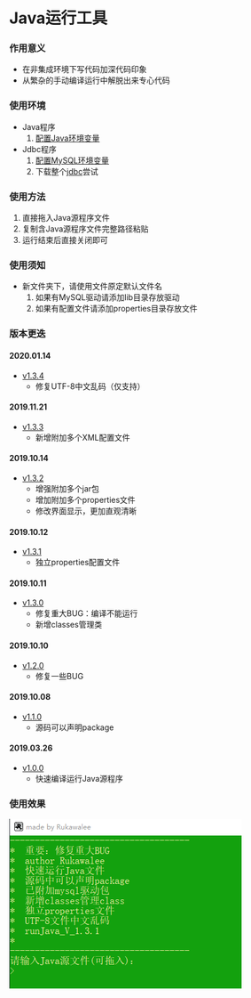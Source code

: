 # Java运行工具

### 作用意义
* 在非集成环境下写代码加深代码印象
* 从繁杂的手动编译运行中解脱出来专心代码

### 使用环境
* Java程序
	1. [配置Java环境变量](https://github.com/Rukawalee/ConfigurationTools/tree/master/java)
* Jdbc程序
	1. [配置MySQL环境变量](https://github.com/Rukawalee/ConfigurationTools/tree/master/mysql)
	2. 下载整个[jdbc](../se/jdbc)尝试

### 使用方法
1. 直接拖入Java源程序文件
2. 复制含Java源程序文件完整路径粘贴
3. 运行结束后直接关闭即可

### 使用须知
* 新文件夹下，请使用文件原定默认文件名
    1. 如果有MySQL驱动请添加lib目录存放驱动
	2. 如果有配置文件请添加properties目录存放文件

### 版本更迭

#### 2020.01.14
* [v1.3.4](./runJava/v1.3.4)
    * 修复UTF-8中文乱码（仅支持）

#### 2019.11.21
* [v1.3.3](./runJava/v1.3.3)
    * 新增附加多个XML配置文件

#### 2019.10.14
* [v1.3.2](./runJava/v1.3.2)
    * 增强附加多个jar包
    * 增加附加多个properties文件
    * 修改界面显示，更加直观清晰

#### 2019.10.12
* [v1.3.1](./runJava/v1.3.1)
    * 独立properties配置文件

#### 2019.10.11
* [v1.3.0](./runJava/v1.3.0)
    * 修复重大BUG：编译不能运行
    * 新增classes管理类

#### 2019.10.10
* [v1.2.0](./runJava/v1.2.0)
    * 修复一些BUG

#### 2019.10.08
* [v1.1.0](./runJava/v1.1.0)
    * 源码可以声明package

#### 2019.03.26
* [v1.0.0](./runJava/v1.0.0)
    * 快速编译运行Java源程序

### 使用效果
![运行效果](./pic/runJava.png)
